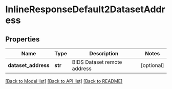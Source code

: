 # InlineResponseDefault2DatasetAddress

## Properties
Name | Type | Description | Notes
------------ | ------------- | ------------- | -------------
**dataset_address** | **str** | BIDS Dataset remote address | [optional] 

[[Back to Model list]](../README.md#documentation-for-models) [[Back to API list]](../README.md#documentation-for-api-endpoints) [[Back to README]](../README.md)


